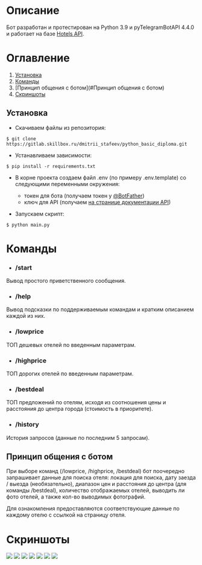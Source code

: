 # Описание

Бот разработан и протестирован на Python 3.9 и pyTelegramBotAPI 4.4.0 и работает 
на базе [Hotels API](https://rapidapi.com/apidojo/api/hotels4/).

# Оглавление
1. [Установка](#Установка)
2. [Команды](#Команды)
3. [Принцип общения с ботом](#Принцип общения с ботом)
4. [Скриншоты](#Скриншоты)

## Установка

* Скачиваем файлы из репозитория:
```
$ git clone https://gitlab.skillbox.ru/dmitrii_stafeev/python_basic_diploma.git
```
* Устанавливаем зависимости:
```
$ pip install -r requirements.txt
```
* В корне проекта создаем файл .env (по примеру .env.template) со следующими переменными окружения:
  * токен для бота (получаем токен у [@BotFather](https://web.telegram.org/k/#@BotFather))
  * ключ для API (получаем [на странице документации API](rapidapi.com/apidojo/api/hotels4/))


* Запускаем скрипт:
```
$ python main.py
```

# Команды

* ### /start
Вывод простого приветственного сообщения.

* ### /help
Вывод подсказки по поддерживаемым командам и кратким описанием каждой из них.

* ### /lowprice
ТОП дешевых отелей по введенным параметрам.

* ### /highprice
ТОП дорогих отелей по введенным параметрам.

* ### /bestdeal
ТОП предложений по отелям, исходя из соотношения цены и расстояния до центра города 
(стоимость в приоритете).

* ### /history
История запросов (данные по последним 5 запросам).

## Принцип общения с ботом
При выборе команд (/lowprice, /highprice, /bestdeal) бот поочередно запрашивает данные 
для поиска отеля: локация для поиска, дату заезда / выезда (необязательно), диапазон цен и расстояния 
до центра (для команды /bestdeal), количество отображаемых отелей, выводить ли фото отелей, 
а также кол-во выводимых фотографий.

Для ознакомления предоставляются соответствующие данные по каждому отелю с ссылкой на страницу отеля.

# Скриншоты
![](/screens/1.png)
![](/screens/2.png)
![](/screens/3.png)
![](/screens/4.png)
![](/screens/5.png)
![](/screens/6.png)
![](/screens/7.png)
